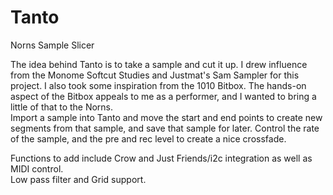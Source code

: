 # Tanto
Norns Sample Slicer


The idea behind Tanto is to take a sample and cut it up.  I drew influence from the Monome Softcut Studies and Justmat's Sam Sampler for this project.  I also took some inspiration from the 1010 Bitbox.  The hands-on aspect of the Bitbox appeals to me as a performer, and I wanted to bring a little of that to the Norns.  
Import a sample into Tanto and move the start and end points to create new segments from that sample, and save that sample for later.  Control the rate of the sample, and the pre and rec level to create a nice crossfade.  

Functions to add include Crow and Just Friends/i2c integration as well as MIDI control.  
Low pass filter and Grid support.


